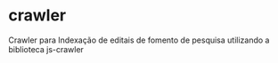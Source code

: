 # crawler
Crawler para Indexação de editais de fomento de pesquisa utilizando a biblioteca js-crawler
